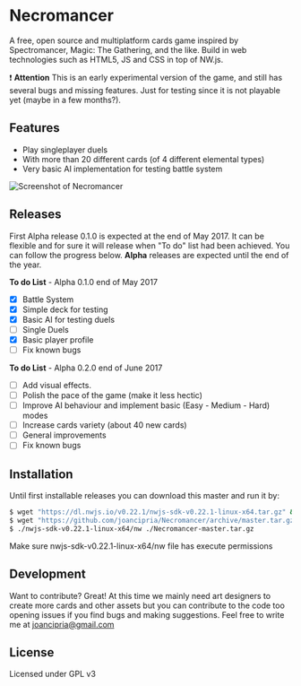 # Necromancer
A free, open source and multiplatform cards game inspired by Spectromancer, Magic: The Gathering, and the like. Build in web technologies such as HTML5, JS and CSS in top of NW.js.

:exclamation: **Attention** This is an early experimental version of the game, and still has several bugs and missing features. Just for testing since it is not playable yet (maybe in a  few months?).

Features
----
  - Play singleplayer duels
  - With more than 20 different cards (of 4 different elemental types)
  - Very basic AI implementation for testing battle system

  ![Screenshot of Necromancer](https://joancipria.files.wordpress.com/2017/05/screenshot.png)

Releases
----
First Alpha release 0.1.0 is expected at the end of May 2017. It can be flexible and for sure it will release when "To do" list had been achieved. You can follow the progress below. **Alpha** releases are expected until the end of the year.

**To do List** - Alpha 0.1.0 end of May 2017
- [x] Battle System
- [x] Simple deck for testing
- [x] Basic AI for testing duels
- [ ] Single Duels
- [x] Basic player profile
- [ ] Fix known bugs

**To do List** - Alpha 0.2.0 end of June 2017
- [ ] Add visual effects.
- [ ] Polish the pace of the game (make it less hectic)
- [ ] Improve AI behaviour and implement basic (Easy - Medium - Hard) modes
- [ ] Increase cards variety (about 40 new cards)
- [ ] General improvements
- [ ] Fix known bugs

Installation
----
Until first installable releases you can download this master and run it by:

```sh
$ wget "https://dl.nwjs.io/v0.22.1/nwjs-sdk-v0.22.1-linux-x64.tar.gz" && tar -xvzf nwjs-sdk-v0.22.1-linux-x64.tar.gz
$ wget "https://github.com/joancipria/Necromancer/archive/master.tar.gz" && tar -xvzf Necromancer-master.tar.gz
$ ./nwjs-sdk-v0.22.1-linux-x64/nw ./Necromancer-master.tar.gz
```
Make sure nwjs-sdk-v0.22.1-linux-x64/nw file has execute permissions



Development
----
Want to contribute? Great! At this time we mainly need art designers to create more cards and other assets but you can contribute to the code too opening issues if you find bugs and making suggestions. Feel free to write me at joancipria@gmail.com


License
----
Licensed under GPL v3
